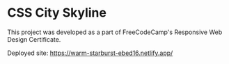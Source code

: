 # CSS City Skyline
This project was developed as a part of FreeCodeCamp's Responsive Web Design Certificate.

Deployed site: https://warm-starburst-ebed16.netlify.app/
